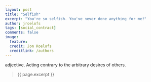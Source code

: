 ```yaml
---
layout: post
title: "Selfish"
excerpt: "You're so selfish. You've never done anything for me!"
author: jroelofs
tags: [social_contract]
comments: false
image:
  feature:
  credit: Jon Roelofs
  creditlink: /authors
---
```


adjective. Acting contrary to the arbitrary desires of others.

> {{ page.excerpt }}

